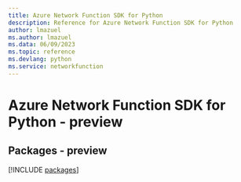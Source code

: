 ```yaml
---
title: Azure Network Function SDK for Python
description: Reference for Azure Network Function SDK for Python
author: lmazuel
ms.author: lmazuel
ms.data: 06/09/2023
ms.topic: reference
ms.devlang: python
ms.service: networkfunction
---
```

# Azure Network Function SDK for Python - preview
## Packages - preview
[!INCLUDE [packages](network-function-index.md)]